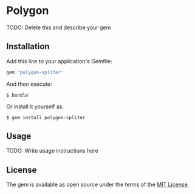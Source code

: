 # Polygon

TODO: Delete this and describe your gem

## Installation

Add this line to your application's Gemfile:

```ruby
gem 'polygon-spliter'
```

And then execute:

    $ bundle

Or install it yourself as:

    $ gem install polygon-spliter

## Usage

TODO: Write usage instructions here

## License

The gem is available as open source under the terms of the [MIT License](http://opensource.org/licenses/MIT).
